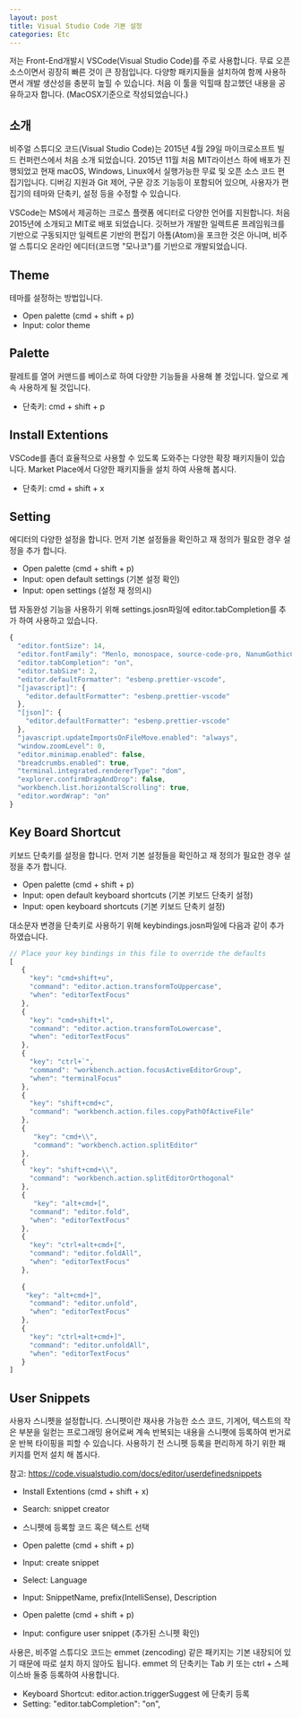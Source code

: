 ```yaml
---
layout: post
title: Visual Studio Code 기본 설정
categories: Etc
---
```


저는 Front-End개발시 VSCode(Visual Studio Code)를 주로 사용합니다. 무료 오픈소스이면서 굉장히 빠른 것이 큰 장점입니다. 다양항 패키지들을 설치하여 함께 사용하면서 개발 생산성을 충분히 높힐 수 있습니다. 처음 이 툴을 익힐때 참고했던 내용을 공유하고자 합니다. (MacOSX기준으로 작성되었습니다.)


## 소개 
비주얼 스튜디오 코드(Visual Studio Code)는 2015년 4월 29일 마이크로소프트 빌드 컨퍼런스에서 처음 소개 되었습니다. 2015년 11월 처음 MIT라이선스 하에 배포가 진행되었고 현재 macOS, Windows, Linux에서 실행가능한 무료 및 오픈 소스 코드 편집기입니다. 디버깅 지원과 Git 제어, 구문 강조 기능등이 포함되어 있으며, 사용자가 편집기의 테마와 단축키, 설정 등을 수정할 수 있습니다.  
 
VSCode는 MS에서 제공하는 크로스 플랫폼 에디터로 다양한 언어를 지원합니다. 처음 2015년에 소개되고 MIT로 배포 되었습니다. 깃허브가 개발한 일렉트론 프레임워크를 기반으로 구동되지만 일렉트론 기반의 편집기 아톰(Atom)을 포크한 것은 아니며, 비주얼 스튜디오 온라인 에디터(코드명 "모나코")를 기반으로 개발되었습니다.

## Theme
테마를 설정하는 방법입니다.

- Open palette (cmd + shift + p)
- Input: color theme

## Palette
팔레트를 열어 커맨드를 베이스로 하여 다양한 기능들을 사용해 볼 것입니다. 앞으로 계속 사용하게 될 것입니다.

- 단축키: cmd + shift + p

## Install Extentions
VSCode를 좀더 효율적으로 사용할 수 있도록 도와주는 다양한 확장 패키지들이 있습니다. Market Place에서 다양한 패키지들을 설치 하여 사용해 봅시다.

- 단축키: cmd + shift + x

## Setting
에디터의 다양한 설정을 합니다. 먼저 기본 설정들을 확인하고 재 정의가 필요한 경우 설정을 추가 합니다. 

- Open palette (cmd + shift + p)
- Input: open default settings (기본 설정 확인)
- Input: open settings (설정 재 정의시)

탭 자동완성 기능을 사용하기 위해 settings.josn파일에 editor.tabCompletion를 추가 하여 사용하고 있습니다.

```js
{
  "editor.fontSize": 14,
  "editor.fontFamily": "Menlo, monospace, source-code-pro, NanumGothicCoding , monospace, Menlo, 'Courier New'    ",
  "editor.tabCompletion": "on",
  "editor.tabSize": 2,
  "editor.defaultFormatter": "esbenp.prettier-vscode",
  "[javascript]": {
    "editor.defaultFormatter": "esbenp.prettier-vscode"
  },
  "[json]": {
    "editor.defaultFormatter": "esbenp.prettier-vscode"
  },
  "javascript.updateImportsOnFileMove.enabled": "always",
  "window.zoomLevel": 0,
  "editor.minimap.enabled": false,
  "breadcrumbs.enabled": true,
  "terminal.integrated.rendererType": "dom",
  "explorer.confirmDragAndDrop": false,
  "workbench.list.horizontalScrolling": true,
  "editor.wordWrap": "on"
}
```

## Key Board Shortcut
키보드 단축키를 설정을 합니다. 먼저 기본 설정들을 확인하고 재 정의가 필요한 경우 설정을 추가 합니다. 

- Open palette (cmd + shift + p)
- Input: open default keyboard shortcuts (기본 키보드 단축키 설정)
- Input: open keyboard shortcuts (기본 키보드 단축키 설정)

대소문자 변경을 단축키로 사용하기 위해 keybindings.josn파일에 다음과 같이 추가 하였습니다.

```js
// Place your key bindings in this file to override the defaults
[
   {
     "key": "cmd+shift+u",
     "command": "editor.action.transformToUppercase",
     "when": "editorTextFocus"
   },
   {
     "key": "cmd+shift+l",
     "command": "editor.action.transformToLowercase",
     "when": "editorTextFocus"
   },
   {
     "key": "ctrl+`",
     "command": "workbench.action.focusActiveEditorGroup",
     "when": "terminalFocus"
   },
   {
     "key": "shift+cmd+c",
     "command": "workbench.action.files.copyPathOfActiveFile"
   },
   { 
      "key": "cmd+\\", 
      "command": "workbench.action.splitEditor" 
   },
   {
     "key": "shift+cmd+\\",
     "command": "workbench.action.splitEditorOrthogonal"
   },
   { 
      "key": "alt+cmd+[", 
     "command": "editor.fold", 
     "when": "editorTextFocus" 
   },
   {
     "key": "ctrl+alt+cmd+[",
     "command": "editor.foldAll",
     "when": "editorTextFocus"
   },
 
   { 
    "key": "alt+cmd+]", 
     "command": "editor.unfold", 
     "when": "editorTextFocus" 
   },
   {
     "key": "ctrl+alt+cmd+]",
     "command": "editor.unfoldAll",
     "when": "editorTextFocus"
   }
]
```

## User Snippets
사용자 스니펫을 설정합니다. 스니펫이란 재사용 가능한 소스 코드, 기게어, 텍스트의 작은 부분을 일컫는 프로그래밍 용어로써 계속 반복되는 내용을 스니펫에 등록하여 번거로운 반복 타이핑을 피할 수 있습니다. 사용하기 전 스니펫 등록을 편리하게 하기 위한 패키지를 먼저 설치 해 봅시다.

참고: https://code.visualstudio.com/docs/editor/userdefinedsnippets

- Install Extentions (cmd + shift + x)
- Search: snippet creator

- 스니펫에 등록할 코드 혹은 텍스트 선택
- Open palette (cmd + shift + p)
- Input: create snippet
- Select: Language
- Input: SnippetName, prefix(IntelliSense), Description

- Open palette (cmd + shift + p)
- Input: configure user snippet (추가된 스니펫 확인)


사용은, 비주얼 스튜디오 코드는 emmet (zencoding) 같은 패키지는 기본 내장되어 있기 때문에 따로 설치 하지 않아도 됩니다. emmet 의 단축키는 Tab 키 또는 ctrl + 스페이스바 둘중 등록하여 사용합니다.

- Keyboard Shortcut: editor.action.triggerSuggest 에 단축키 등록
- Setting: "editor.tabCompletion": "on",
    


